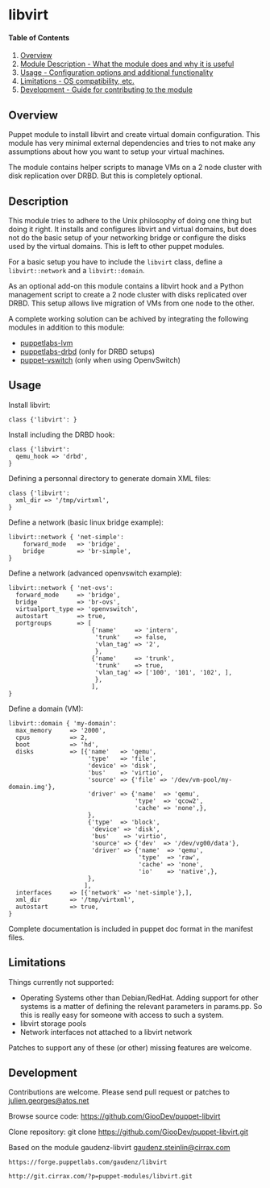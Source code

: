 # libvirt

#### Table of Contents

1. [Overview](#overview)
2. [Module Description - What the module does and why it is useful](#description)
3. [Usage - Configuration options and additional functionality](#usage)
4. [Limitations - OS compatibility, etc.](#limitations)
5. [Development - Guide for contributing to the module](#development)

## Overview

Puppet module to install libvirt and create virtual domain
configuration. This module has very minimal external dependencies and
tries to not make any assumptions about how you want to setup your
virtual machines.

The module contains helper scripts to manage VMs on a 2 node cluster
with disk replication over DRBD. But this is completely optional.

## Description

This module tries to adhere to the Unix philosophy of doing one thing
but doing it right. It installs and configures libvirt and virtual
domains, but does not do the basic setup of your networking bridge or
configure the disks used by the virtual domains. This is left to other
puppet modules.

For a basic setup you have to include the `libvirt` class, define a
`libvirt::network` and a `libvirt::domain`.

As an optional add-on this module contains a libvirt hook and a
Python management script to create a 2 node cluster with disks
replicated over DRBD. This setup allows live migration of VMs from one
node to the other.

A complete working solution can be achived by integrating the following
modules in addition to this module:

* [puppetlabs-lvm](http://forge.puppetlabs.com/puppetlabs/lvm)
* [puppetlabs-drbd](http://forge.puppetlabs.com/puppetlabs/drbd) (only
  for DRBD setups)
* [puppet-vswitch](http://forge.puppetlabs.com/puppetlabs/vswitch)
  (only when using OpenvSwitch)

## Usage

Install libvirt:

    class {'libvirt': }

Install including the DRBD hook:

    class {'libvirt':
      qemu_hook => 'drbd',
    }

Defining a personnal directory to generate domain XML files:

    class {'libvirt':
      xml_dir => '/tmp/virtxml',
    }

Define a network (basic linux bridge example):

    libvirt::network { 'net-simple':
        forward_mode   => 'bridge',
        bridge         => 'br-simple',
    }

Define a network (advanced openvswitch example):

    libvirt::network { 'net-ovs':
      forward_mode     => 'bridge',
      bridge           => 'br-ovs',
      virtualport_type => 'openvswitch',
      autostart        => true,
      portgroups       => [
                           {'name'     => 'intern',
                            'trunk'    => false,
                            'vlan_tag' => '2',
                            },
                           {'name'     => 'trunk',
                            'trunk'    => true,
                            'vlan_tag' => ['100', '101', '102', ],
                            },
                           ],
    }

Define a domain (VM):

    libvirt::domain { 'my-domain':
      max_memory     => '2000',
      cpus           => 2,
      boot           => 'hd',
      disks          => [{'name'   => 'qemu',
                          'type'   => 'file',
                          'device' => 'disk',
                          'bus'    => 'virtio',
                          'source' => {'file' => '/dev/vm-pool/my-domain.img'},
                          'driver' => {'name'  => 'qemu',
                                       'type'  => 'qcow2',
                                       'cache' => 'none',},
                          },
                          {'type'  => 'block',
                           'device' => 'disk',
                           'bus'    => 'virtio',
                           'source' => {'dev'  => '/dev/vg00/data'},
                           'driver' => {'name'  => 'qemu',
                                        'type'  => 'raw',
                                        'cache' => 'none',
                                        'io'    => 'native',},
                          },
                         ],
      interfaces     => [{'network' => 'net-simple'},],
      xml_dir        => '/tmp/virtxml',
      autostart      => true,
    }

Complete documentation is included in puppet doc format in the
manifest files.

## Limitations

Things currently not supported:
* Operating Systems other than Debian/RedHat. Adding support for other
  systems is a matter of defining the relevant parameters in
  params.pp. So this is really easy for someone with access to such a
  system.
* libvirt storage pools
* Network interfaces not attached to a libvirt network

Patches to support any of these (or other) missing features are welcome.

## Development

Contributions are welcome. Please send pull request or patches to
julien.georges@atos.net

Browse source code:
    https://github.com/GiooDev/puppet-libvirt

Clone repository:
    git clone https://github.com/GiooDev/puppet-libvirt.git

Based on the module gaudenz-libvirt
    gaudenz.steinlin@cirrax.com

    https://forge.puppetlabs.com/gaudenz/libvirt

    http://git.cirrax.com/?p=puppet-modules/libvirt.git

